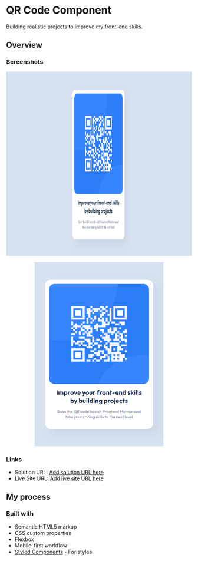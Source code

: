 # QR Code Component

Building realistic projects to improve my front-end skills.

## Overview

### Screenshots

<img width="1000" height="500" src="./screenshot.png">
<p align="center">
<img width="350" height="500" src="./screenshot-mobile.png">
</p>

### Links

- Solution URL: [Add solution URL here](https://your-solution-url.com)
- Live Site URL: [Add live site URL here](https://your-live-site-url.com)

## My process

### Built with

- Semantic HTML5 markup
- CSS custom properties
- Flexbox
- Mobile-first workflow
- [Styled Components](https://styled-components.com/) - For styles
